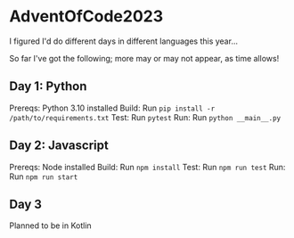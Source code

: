 # AdventOfCode2023
I figured I'd do different days in different languages this year...

So far I've got the following; more may or may not appear, as time allows!

## Day 1: Python
Prereqs: Python 3.10 installed
Build: Run `pip install -r /path/to/requirements.txt`
Test: Run `pytest`
Run: Run `python __main__.py`

## Day 2: Javascript
Prereqs: Node installed
Build: Run `npm install`
Test: Run `npm run test`
Run: Run `npm run start`

## Day 3
Planned to be in Kotlin
